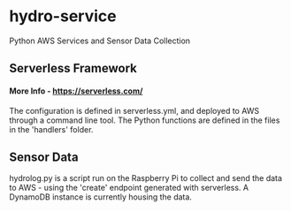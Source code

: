 # hydro-service
Python AWS Services and Sensor Data Collection

## Serverless Framework  
#### More Info - https://serverless.com/
The configuration is defined in serverless.yml, and deployed to AWS through a command line tool. 
The Python functions are defined in the files in the 'handlers' folder.

## Sensor Data
hydrolog.py is a script run on the Raspberry Pi to collect and send the data to AWS - using the 'create' endpoint generated with serverless.
A DynamoDB instance is currently housing the data. 
